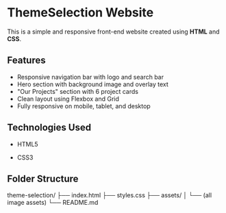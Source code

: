 # ThemeSelection Website

This is a simple and responsive front-end website created using **HTML** and **CSS**.

## Features

- Responsive navigation bar with logo and search bar
- Hero section with background image and overlay text
- "Our Projects" section with 6 project cards
- Clean layout using Flexbox and Grid
- Fully responsive on mobile, tablet, and desktop

## Technologies Used
- HTML5

- CSS3

## Folder Structure

theme-selection/
├── index.html
├── styles.css
├── assets/
│   └── (all image assets)
└── README.md
